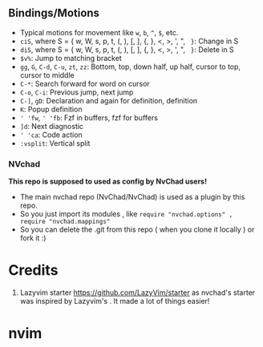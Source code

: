 ## Bindings/Motions 
- Typical motions for movement like `w`, `b`, `^`, `$`, etc.
- `ciS`, where  S = { w, W, s, p, t, (, ), [, ], {, }, <, >, ', ", ` }`: Change in S
- `diS`, where  S = { w, W, s, p, t, (, ), [, ], {, }, <, >, ', ", ` }`: Delete in S
- `$v%`: Jump to matching bracket 
- `gg`, `G`, `C-d`, `C-u`, `zt`, `zz`: Bottom, top, down half, up half, cursor to top, cursor to middle  
- `C-*`: Search forward for word on cursor
- `C-o`, `C-i`: Previous jump, next jump 
- `C-]`, `gD`: Declaration and again for definition, definition
- `K`: Popup definition
- `' 'fw`, `' 'fb`: Fzf in buffers, fzf for buffers
- `]d`: Next diagnostic
- `' 'ca`: Code action 
- `:vsplit`: Vertical split

### NVchad
**This repo is supposed to used as config by NvChad users!**

- The main nvchad repo (NvChad/NvChad) is used as a plugin by this repo.
- So you just import its modules , like `require "nvchad.options" , require "nvchad.mappings"`
- So you can delete the .git from this repo ( when you clone it locally ) or fork it :)

# Credits

1) Lazyvim starter https://github.com/LazyVim/starter as nvchad's starter was inspired by Lazyvim's . It made a lot of things easier!
# nvim
